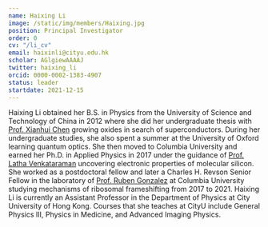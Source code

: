 ```yaml
---
name: Haixing Li
image: /static/img/members/Haixing.jpg
position: Principal Investigator
order: 0
cv: "/li_cv"
email: haixinli@cityu.edu.hk
scholar: AGlgiewAAAAJ
twitter: haixing_li
orcid: 0000-0002-1383-4907
status: leader
startdate: 2021-12-15
---
```

Haixing Li obtained her B.S. in Physics from the University of Science and Technology of China
in 2012 where she did her undergraduate thesis with [Prof. Xianhui Chen](https://chenxh.ustc.edu.cn/index.html) growing oxides in search of
superconductors. During her undergraduate studies, she also spent a summer at the University of Oxford
learning quantum optics. She then moved to Columbia University and earned her Ph.D. in Applied Physics
in 2017 under the guidance of [Prof. Latha Venkataraman](https://www.venkataramangroup.org) uncovering
electronic properties of molecular silicon.
She worked as a postdoctoral fellow and later a Charles H. Revson Senior Fellow in the laboratory of [Prof.
Ruben Gonzalez](http://www.columbia.edu/cu/chemistry/groups/gonzalez/index.html) at Columbia University studying
mechanisms of ribosomal frameshifting from 2017 to 2021.
Haixing Li is currently an Assistant Professor in the Department of Physics at City University of Hong Kong.
Courses that she teaches at CityU include General Physics III, Physics in Medicine, and Advanced Imaging Physics.
